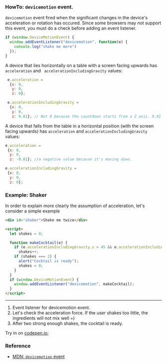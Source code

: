 ### HowTo: `devicemotion` event.
`devicemotion` event fired when the significant changes in the device's acceleration or 
rotation has occured. Since some browsers may not support this event, you must do a check 
before adding an event listener.

```javascript
if (window.DeviceMotionEvent) {
  window.addEventListener("devicemotion", function(e) {
    console.log("shake me more")
  });
}
```

A device that lies horizontally on a table with a screen facing upwards has `acceleration` and 
` accelerationIncludingGravity` values:

```javascript
 e.acceleration = 
  {x: 0,
   y: 0,
   z: 0};

 e.accelerationIncludingGravity = 
  {x: 0,
   y: 0,
   z: 9.81}; // Not 0 because the countdown starts from a Z axis. 9.81 - free fall acceleration on the Earth's surface (meter/sec^2).
```

A device that falls from the table in a horizontal position (with the screen facing upwards)
 has `acceleration` and `accelerationIncludingGravity` values:
 ```javascript
 e.acceleration = 
  {x: 0,
   y: 0,
   z: -9.81}; //a negative value because it's moving down.

 e.accelerationIncludingGravity = 
  {x: 0,
   y: 0,
   z: 0};
```

### Example: Shaker

In order to explain more clearly the assumption of acceleration, let's consider a simple example

```html
<div id="shaker">Shake me twice</div>

<script>
  let shakes = 0;

  function makeCocktail(e) {
    if (e.accelerationIncludingGravity.x > 45 && e.accelerationIncludingGravity.y > 45)  //[2]
      shakes++; 
    if (shakes === 2) {                                                                  //[3]                                                                  
      alert("Cocktail is ready");
      shakes = 0;
    }
  }
  if (window.DeviceMotionEvent) {
    window.addEventListener("devicemotion", makeCocktail);                               //[1]
  }
</script>
```
***
1. Event listener for devicemotion event.
2. Let's check the acceleration force. If the user shakes too little, the ingredients will not mix well =) 
3. After two strong enough shakes, the cocktail is ready.

Try in on [codepen.io](https://codepen.io/Halochkin/pen/mYBEZL?editors=1000);

### Reference
* [MDN: `devicemotion` event](https://developer.mozilla.org/en-US/docs/Web/API/Window/devicemotion_event)
